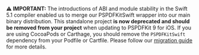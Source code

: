 **⚠️ IMPORTANT:** The introductions of ABI and module stability in the Swift 5.1 compiler enabled us to merge our PSPDFKitSwift wrapper into our main binary distribution. This standalone project **is now deprecated and should be removed from your project** when updating to PSPDFKit 9 for iOS. If you are using CocoaPods or Carthage, you should remove the `PSPDFKitSwift` dependency from your Podfile or Cartfile. Please follow our [migration guide](https://pspdfkit.com/guides/ios/current/migration-guides/pspdfkit-9-migration-guide/#pspdfkitswift-integration) for more details.
